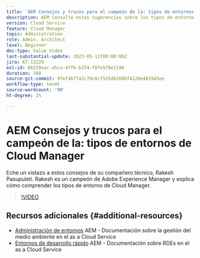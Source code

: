 ```yaml
---
title: 'AEM Consejos y trucos para el campeón de la: tipos de entornos de Cloud Manager'
description: AEM Consulte estas sugerencias sobre los tipos de entorno de Cloud Manager del campeón y experto en la materia, Rakesh Pasupuleti, de.
version: Cloud Service
feature: Cloud Manager
topic: Administration
role: Admin, Architect
level: Beginner
doc-type: Value Video
last-substantial-update: 2023-05-11T00:00:00Z
jira: KT-13229
exl-id: 66159aac-a5ca-47fb-b374-f0fe5f8e1198
duration: 308
source-git-commit: 9fef4b77a2c70c8cf525d42686f4120e481945ee
workflow-type: tm+mt
source-wordcount: '90'
ht-degree: 2%

---
```


# AEM Consejos y trucos para el campeón de la: tipos de entornos de Cloud Manager

Eche un vistazo a estos consejos de su compañero técnico, Rakesh Pasupuleti. Rakesh es un campeón de Adobe Experience Manager y explica cómo comprender los tipos de entorno de Cloud Manager.

>[!VIDEO](https://video.tv.adobe.com/v/3419297?quality=12&learn=on)

## Recursos adicionales {#additional-resources}

* [Administración de entornos](https://experienceleague.adobe.com/docs/experience-manager-cloud-service/content/implementing/using-cloud-manager/manage-environments.html) AEM - Documentación sobre la gestión del medio ambiente en el as a Cloud Service
* [Entornos de desarrollo rápido](https://experienceleague.adobe.com/docs/experience-manager-cloud-service/content/implementing/developing/rapid-development-environments.html) AEM - Documentación sobre RDEs en el as a Cloud Service
